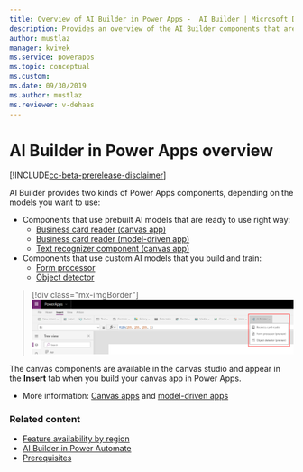```yaml
---
title: Overview of AI Builder in Power Apps -  AI Builder | Microsoft Docs
description: Provides an overview of the AI Builder components that are available to use with canvas and model-driven apps in Power Apps
author: mustlaz
manager: kvivek
ms.service: powerapps
ms.topic: conceptual
ms.custom: 
ms.date: 09/30/2019
ms.author: mustlaz
ms.reviewer: v-dehaas
---
```


# AI Builder in Power Apps overview

[!INCLUDE[cc-beta-prerelease-disclaimer](./includes/cc-beta-prerelease-disclaimer.md)]

AI Builder provides two kinds of Power Apps components, depending on the models you want to use:

- Components that use prebuilt AI models that are ready to use right way:
  - [Business card reader (canvas app)](business-card-reader-component-in-powerapps.md)
  - [Business card reader (model-driven app)](business-card-reader-component-model-driven.md)
  - [Text recognizer component (canvas app)](prebuilt-text-recognizer-component-in-powerapps.md)
- Components that use custom AI models that you build and train:
	- [Form processor](form-processor-component-in-powerapps.md)
	- [Object detector](object-detector-component-in-powerapps.md)


> [!div class="mx-imgBorder"]
> ![Canvas studio screen](media/canvas-studio.png "Canvas studio screen")

The canvas components are available in the canvas studio and appear in the **Insert** tab when you build your canvas app in Power Apps.

- More information: [Canvas apps](/powerapps/maker/canvas-apps/getting-started) and [model-driven apps](/powerapps/maker/model-driven-apps/model-driven-app-overview)

### Related content

- [Feature availability by region](availability-region.md)
- [AI Builder in Power Automate](use-in-flow-overview.md)
- [Prerequisites](use-in-flow-prereq.md)
